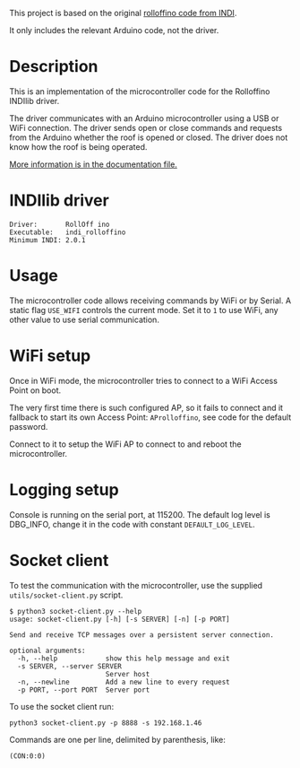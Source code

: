 
This project is based on the original [rolloffino code from INDI](https://github.com/indilib/indi-3rdparty/tree/master/indi-rolloffino). 

It only includes the relevant Arduino code, not the driver.

# Description

This is an implementation of the microcontroller code for the Rolloffino INDIlib driver.

The driver communicates with an Arduino microcontroller using a USB or WiFi connection. 
The driver sends open or close commands and requests from the Arduino whether the roof is opened or closed. 
The driver does not know how the roof is being operated.

[More information is in the documentation file.](doc/rolloffino.md)

# INDIlib driver
```
Driver:       RollOff ino
Executable:   indi_rolloffino
Minimum INDI: 2.0.1
```

# Usage

The microcontroller code allows receiving commands by WiFi or by Serial. A static flag `USE_WIFI` controls the current mode.
Set it to `1` to use WiFi, any other value to use serial communication.

# WiFi setup

Once in WiFi mode, the microcontroller tries to connect to a WiFi Access Point on boot. 

The very first time there is such configured AP, so it fails to connect and it fallback to start its own 
Access Point: `AProlloffino`, see code for the default password.

Connect to it to setup the WiFi AP to connect to and reboot the microcontroller.

# Logging setup

Console is running on the serial port, at 115200. The default log level is DBG_INFO, change it in the code with 
constant `DEFAULT_LOG_LEVEL`.

# Socket client

To test the communication with the microcontroller, use the supplied `utils/socket-client.py` script.

```shell
$ python3 socket-client.py --help
usage: socket-client.py [-h] [-s SERVER] [-n] [-p PORT]

Send and receive TCP messages over a persistent server connection.

optional arguments:
  -h, --help            show this help message and exit
  -s SERVER, --server SERVER
                        Server host
  -n, --newline         Add a new line to every request
  -p PORT, --port PORT  Server port
```

To use the socket client run:
```shell
python3 socket-client.py -p 8888 -s 192.168.1.46
```

Commands are one per line, delimited by parenthesis, like:
```
(CON:0:0)
```
